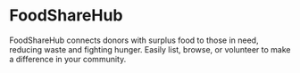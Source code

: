 # FoodShareHub
FoodShareHub connects donors with surplus food to those in need, reducing waste and fighting hunger. Easily list, browse, or volunteer to make a difference in your community.
